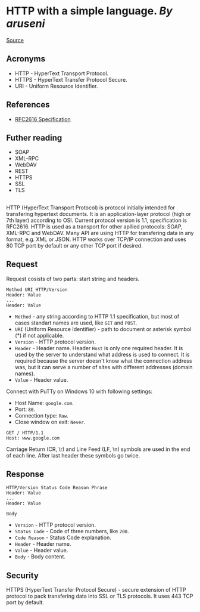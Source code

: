 # HTTP with a simple language. *By aruseni*

[Source](https://habr.com/ru/post/215117/)


## Acronyms

* HTTP - HyperText Transport Protocol.
* HTTPS - HyperText Transfer Protocol Secure.
* URI - Uniform Resource Identifier.


## References

* [RFC2616 Specification](https://tools.ietf.org/html/rfc2616)


## Futher reading

* SOAP
* XML-RPC
* WebDAV
* REST
* HTTPS
* SSL
* TLS


## 

HTTP (HyperText Transport Protocol) is protocol initially intended for transfering hypertext documents. It is an application-layer protocol (high or 7th layer) according to OSI. Current protocol version is 1.1, specification is RFC2616. HTTP is used as a transport for other apllied protocols: SOAP, XML-RPC and WebDAV. Many API are using HTTP for transfering data in any format, e.g. XML or JSON. HTTP works over TCP/IP connection and uses 80 TCP port by default or any other TCP port if desired.


## Request

Request cosists of two parts: start string and headers.

```
Method URI HTTP/Version
Header: Value
...
Header: Value
```

* `Method` - any string according to HTTP 1.1 specification, but most of cases standart names are used, like `GET` and `POST`.  
* `URI` (Uniform Resource Identifier) - path to document or asterisk symbol (*) if not applicable.  
* `Version` - HTTP protocol version.  
* `Header` - Header name. Header `Host` is only one required header. It is used by the server to understand what address is used to connect. It is required because the server doesn't know what the connection address was, but it can serve a number of sites with different addresses (domain names).  
* `Value` - Header value.

Connect with PuTTy on Windows 10 with following settings:
* Host Name: `google.com`.
* Port: `80`.
* Connection type: `Raw`.
* Close window on exit: `Never`.

```
GET / HTTP/1.1
Host: www.google.com

```

Carriage Return (CR, \r) and Line Feed (LF, \n) symbols are used in the end of each line. After last header these symbols go twice.


## Response

```
HTTP/Version Status Code Reason Phrase
Header: Value
...
Header: Value

Body

```

* `Version` - HTTP protocol version.
* `Status Code` - Code of three numbers, like `200`.
* `Code Reason` - Status Code explanation.
* `Header` - Header name.
* `Value` - Header value.
* `Body` - Body content.

## Security

HTTPS (HyperText Transfer Protocol Secure) - secure extension of HTTP protocol to pack transfering data into SSL or TLS protocols. It uses 443 TCP port by default.
